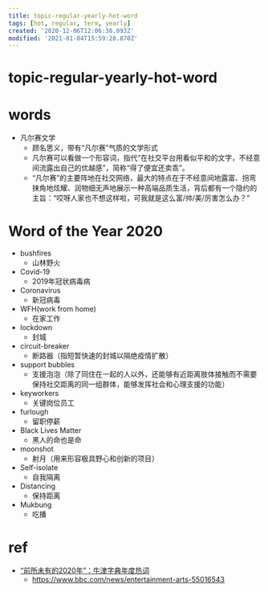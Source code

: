 ```yaml
---
title: topic-regular-yearly-hot-word
tags: [hot, regular, term, yearly]
created: '2020-12-06T12:06:38.093Z'
modified: '2021-01-04T15:59:28.870Z'
---
```


# topic-regular-yearly-hot-word

# words

- 凡尔赛文学
  - 顾名思义，带有“凡尔赛”气质的文学形式
  - 凡尔赛可以看做一个形容词，指代“在社交平台用看似平和的文字，不经意间流露出自己的优越感”，简称“得了便宜还卖乖”。
  - “凡尔赛”的主要阵地在社交网络，最大的特点在于不经意间地露富、拐弯抹角地炫耀、润物细无声地展示一种高端品质生活，背后都有一个隐约的主旨：“哎呀人家也不想这样啦，可我就是这么富/帅/美/厉害怎么办？”

# Word of the Year 2020

- bushfires
  - 山林野火
- Covid-19
  - 2019年冠状病毒病
- Coronavirus
  - 新冠病毒
- WFH(work from home)
  - 在家工作
- lockdown
  - 封城
- circuit-breaker
  - 断路器（指短暂快速的封城以隔绝疫情扩散）
- support bubbles
  - 支援泡泡（除了同住在一起的人以外，还能够有近距离肢体接触而不需要保持社交距离的同一组群体，能够发挥社会和心理支援的功能）
- keyworkers
  - 关键岗位员工
- furlough
  - 留职停薪
- Black Lives Matter
  - 黑人的命也是命
- moonshot
  - 射月（用来形容极具野心和创新的项目）
- Self-isolate
  - 自我隔离 
- Distancing
  - 保持距离
- Mukbung
  - 吃播

# ref

- [“前所未有的2020年”：牛津字典年度热词](https://www.bbc.com/zhongwen/simp/uk-55065291)
  - https://www.bbc.com/news/entertainment-arts-55016543
